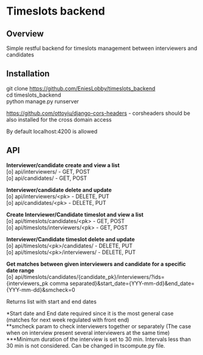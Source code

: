 # Timeslots backend
## Overview
Simple restful backend for timeslots management between interviewers and candidates  

## Installation
git clone https://github.com/EniesLobby/timeslots_backend  
cd timeslots_backend  
python manage.py runserver  
  
https://github.com/ottoyiu/django-cors-headers - corsheaders should be also installed for the cross domain access  
  
By default localhost:4200 is allowed  


## API

<b>Interviewer/candidate create and view a list</b>  
[o] api/interviewers/ - GET, POST  
[o] api/candidates/ - GET, POST  
  
<b>Interviewer/candidate delete and update</b>  
[o] api/interviewers/\<pk\> - DELETE, PUT  
[o] api/candidates/\<pk\> - DELETE, PUT  
  
<b>Create Interviewer/Candidate timeslot and view a list</b>  
[o] api/timeslots/candidates/\<pk\> - GET, POST  
[o] api/timeslots/interviewers/\<pk\> - GET, POST    

<b>Interviewer/Candidate timeslot delete and update</b>  
[o] api/timeslots/\<pk\>/candidates/ - DELETE, PUT  
[o] api/timeslots/\<pk\>/interviewers/ - DELETE, PUT  
  
<b>Get matches between given interviewers and candidate for a specific date range</b>  
[o] api/timeslots/candidates/{candidate_pk}/interviewers/?ids={interviewers_pk comma separated}&start_date={YYY-mm-dd}&end_date={YYY-mm-dd}&smcheck=0 

Returns list with start and end dates

*Start date and End date required since it is the most general case (matches for next week regulated with front end)  
**smcheck param to check interviewers together or separately (The case when on interview present several interviewers at the same time)
***Minimum duration of the interview is set to 30 min. Intervals less than 30 min is not considered. Can be changed in tscompute.py file.
